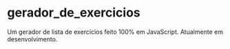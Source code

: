 # gerador_de_exercicios
Um gerador de lista de exercícios feito 100% em JavaScript. Atualmente em desenvolvimento. 
